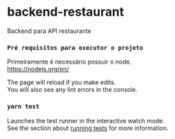 # backend-restaurant
Backend para API restaurante

### `Pré requisitos para executor o projeto`

Primeiramente é necessário possuir o node.<br />
https://nodejs.org/en/

The page will reload if you make edits.<br />
You will also see any lint errors in the console.

### `yarn test`

Launches the test runner in the interactive watch mode.<br />
See the section about [running tests](https://facebook.github.io/create-react-app/docs/running-tests) for more information.
